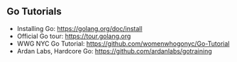 ## Go Tutorials
* Installing Go: https://golang.org/doc/install
* Official Go tour: https://tour.golang.org
* WWG NYC Go Tutorial: https://github.com/womenwhogonyc/Go-Tutorial
* Ardan Labs, Hardcore Go: https://github.com/ardanlabs/gotraining
